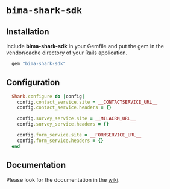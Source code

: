 # `bima-shark-sdk`


## Installation

Include **bima-shark-sdk** in your Gemfile and put the gem in the vendor/cache directory of your Rails application.

```ruby
  gem "bima-shark-sdk"
```

## Configuration

```ruby
  Shark.configure do |config|
    config.contact_service.site = __CONTACTSERVICE_URL__
    config.contact_service.headers = {}

    config.survey_service.site = __MILACRM_URL__
    config.survey_service.headers = {}

    config.form_service.site = __FORMSERVICE_URL__
    config.form_service.headers = {}
  end
```

## Documentation

Please look for the documentation in the [wiki](https://github.com/infopark-customers/bima-shark-sdk/wiki/Home).
